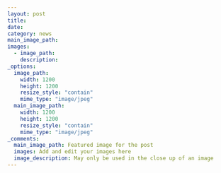 ```yaml
---
layout: post
title:
date:
category: news
main_image_path:
images:
  - image_path:
    description:
_options:
  image_path:
    width: 1200
    height: 1200
    resize_style: "contain"
    mime_type: "image/jpeg"
  main_image_path:
    width: 1200
    height: 1200
    resize_style: "contain"
    mime_type: "image/jpeg"
_comments:
  main_image_path: Featured image for the post
  images: Add and edit your images here
  image_description: May only be used in the close up of an image
---
```

